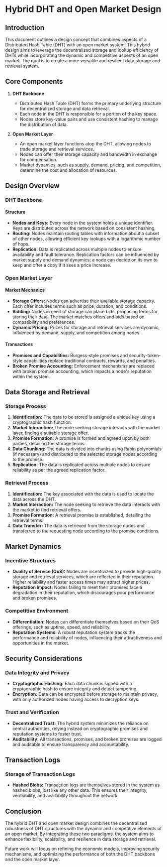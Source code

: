 # Hybrid DHT and Open Market Design

## Introduction

This document outlines a design concept that combines aspects of a Distributed Hash Table (DHT) with an open market system. This hybrid design aims to leverage the decentralized storage and lookup efficiency of DHTs while incorporating the dynamic and competitive aspects of an open market. The goal is to create a more versatile and resilient data storage and retrieval system.

## Core Components

1. **DHT Backbone**
   - Distributed Hash Table (DHT) forms the primary underlying structure for decentralized storage and data retrieval.
   - Each node in the DHT is responsible for a portion of the key space.
   - Nodes store key-value pairs and use consistent hashing to manage the distribution of data.

2. **Open Market Layer**
   - An open market layer functions atop the DHT, allowing nodes to trade storage and retrieval services.
   - Nodes can offer their storage capacity and bandwidth in exchange for compensation.
   - Market dynamics, such as supply, demand, pricing, and competition, determine the cost and allocation of resources.

## Design Overview

### DHT Backbone

#### Structure
- **Nodes and Keys:** Every node in the system holds a unique identifier. Keys are distributed across the network based on consistent hashing.
- **Routing:** Nodes maintain routing tables with information about a subset of other nodes, allowing efficient key lookups with a logarithmic number of hops.
- **Replication:** Data is replicated across multiple nodes to ensure availability and fault tolerance. Replication factors can be influenced by market supply and demand dynamics; a node can decide on its own to keep and offer a copy if it sees a price increase.

### Open Market Layer

#### Market Mechanics
- **Storage Offers:** Nodes can advertise their available storage capacity. Each offer includes terms such as price, duration, and conditions.
- **Bidding:** Nodes in need of storage can place bids, proposing terms for storing their data. The market matches offers and bids based on compatibility and preferences.
- **Dynamic Pricing:** Prices for storage and retrieval services are dynamic, influenced by demand, supply, and competition among nodes.

#### Transactions
- **Promises and Capabilities:** Burgess-style promises and security-token-style capabilities replace traditional contracts, rewards, and penalties.
- **Broken Promise Accounting:** Enforcement mechanisms are replaced with broken promise accounting, which impacts a node's reputation within the system.

## Data Storage and Retrieval

### Storage Process
1. **Identification:** The data to be stored is assigned a unique key using a cryptographic hash function.
2. **Market Interaction:** The node seeking storage interacts with the market layer, finding a suitable storage offer.
3. **Promise Formation:** A promise is formed and agreed upon by both parties, detailing the storage terms.
4. **Data Chunking:** The data is divided into chunks using Rabin polynomials (if necessary) and distributed to the selected storage nodes according to the promise.
5. **Replication:** The data is replicated across multiple nodes to ensure reliability as per the agreed replication factor.

### Retrieval Process
1. **Identification:** The key associated with the data is used to locate the data across the DHT.
2. **Market Interaction:** The node seeking to retrieve the data interacts with the market to find retrieval offers.
3. **Promise Formation:** A retrieval promise is established, detailing the retrieval terms.
4. **Data Transfer:** The data is retrieved from the storage nodes and transferred to the requesting node according to the promise conditions.
  
## Market Dynamics

### Incentive Structures
- **Quality of Service (QoS):** Nodes are incentivized to provide high-quality storage and retrieval services, which are reflected in their reputation. Higher reliability and faster access times may attract higher prices.
- **Reputation Impact:** Nodes failing to meet their promises face a degradation in their reputation, which discourages poor performance and broken promises.

### Competitive Environment
- **Differentiation:** Nodes can differentiate themselves based on their QoS offerings, such as uptime, speed, and reliability.
- **Reputation Systems:** A robust reputation system tracks the performance and reliability of nodes, influencing their attractiveness and opportunities in the market.

## Security Considerations

### Data Integrity and Privacy
- **Cryptographic Hashing:** Each data chunk is signed with a cryptographic hash to ensure integrity and detect tampering.
- **Encryption:** Data can be encrypted before storage to maintain privacy, with only authorized nodes having access to decryption keys.

### Trust and Verification
- **Decentralized Trust:** The hybrid system minimizes the reliance on central authorities, relying instead on cryptographic promises and reputation systems to foster trust.
- **Auditability:** All transactions, promises, and broken promises are logged and auditable to ensure transparency and accountability.

## Transaction Logs

### Storage of Transaction Logs
- **Hashed Blobs:** Transaction logs are themselves stored in the system as hashed blobs, just like any other data. This ensures their integrity, verifiability, and availability throughout the network.

## Conclusion

The hybrid DHT and open market design combines the decentralized robustness of DHT structures with the dynamic and competitive elements of an open market. By integrating these two paradigms, the system aims to enhance flexibility, scalability, and resilience in data storage and retrieval.

Future work will focus on refining the economic models, improving security mechanisms, and optimizing the performance of both the DHT backbone and the open market layer.
